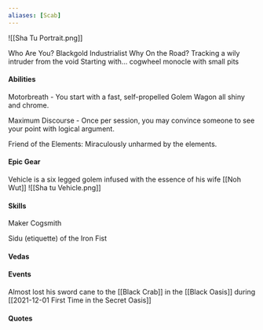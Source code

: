 ```yaml
---
aliases: [Scab]
---
```

![[Sha Tu Portrait.png]]

Who Are You? Blackgold Industrialist
Why On the Road? Tracking a wily intruder from the void
Starting with… cogwheel monocle with small pits


#### Abilities

Motorbreath - You start with a fast, self-propelled Golem Wagon all shiny and chrome.

Maximum Discourse - Once per session, you may convince someone to see your point with logical argument.

Friend of the Elements: Miraculously unharmed by the elements.

#### Epic Gear

Vehicle is a six legged golem infused with the essence of his wife [[Noh Wut]]
![[Sha tu Vehicle.png]]

#### Skills

Maker Cogsmith

Sidu (etiquette) of the Iron Fist


#### Vedas


#### Events
Almost lost his sword cane to the [[Black Crab]] in the [[Black Oasis]] during [[2021-12-01 First Time in the Secret Oasis]]

#### Quotes
